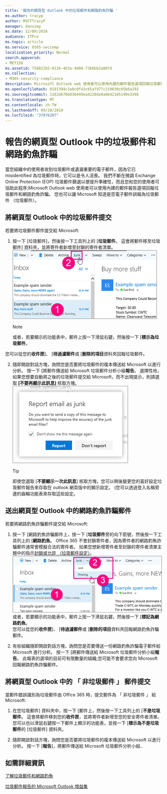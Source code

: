 ```yaml
---
title: '報告的網頁型 Outlook 中的垃圾郵件和網路釣魚詐騙 '
ms.author: tracyp
author: MSFTTracyP
manager: dansimp
ms.date: 12/09/2016
audience: ITPro
ms.topic: article
ms.service: O365-seccomp
localization_priority: Normal
search.appverid:
- MET150
ms.assetid: 758822b5-0126-463a-9d08-7366bb2a807d
ms.collection:
- M365-security-compliance
description: Microsoft Outlook web 使用者可以使用內建的郵件報告選項回報垃圾郵件和網路釣魚詐騙。 您也可以讓 Microsoft 知道是否電子郵件誤報為垃圾郵件 （垃圾郵件）。
ms.openlocfilehash: 0191394c1e0c0f43c65af977c219630c65b6a292
ms.sourcegitcommit: 1162d676b036449ea4220de8a6642165190e3398
ms.translationtype: MT
ms.contentlocale: zh-TW
ms.lasthandoff: 09/20/2019
ms.locfileid: "37076207"
---
```

# <a name="report-junk-email-and-phishing-scams-in-outlook-on-the-web"></a>報告的網頁型 Outlook 中的垃圾郵件和網路釣魚詐騙 

當您組織中的使用者收到垃圾郵件或遺漏重要的電子郵件，因為它已 misidentified 為垃圾郵件時，它可以是令人沮喪。 我們不斷在微調 Exchange Online Protection (EOP) 垃圾郵件篩選以便提升準確性，而且您和您的使用者可協助此程序;Microsoft Outlook web 使用者可以使用內建的郵件報告選項回報垃圾郵件和網路釣魚詐騙。 您也可以讓 Microsoft 知道是否電子郵件誤報為垃圾郵件 （垃圾郵件）。
  
## <a name="submit-junk-messages-in-outlook-on-the-web"></a>將網頁型 Outlook 中的垃圾郵件提交

若要將垃圾郵件郵件提交給 Microsoft:
  
1. 按一下 [垃圾郵件]，然後按一下工具列上的 [**垃圾郵件**。 這會將郵件移至垃圾郵件] 資料夾，並將寄件者新增至封鎖的寄件者清單。 
    ![指出電子郵件是來自 Web 上 Outlook 的垃圾郵件](../media/a10ae792-aab6-4374-a041-6c3f732eb2e3.png)
  
    > [!NOTE]
    > 或者，若要顯示的功能表中，郵件上按一下滑鼠右鍵，然後按一下 [**標示為垃圾郵件**。 
  
您可以從您的**收件匣**]、 [**待過濾郵件**或 [**刪除的項目**資料夾回報垃圾郵件。 
  
2. 隨即開啟對話方塊，詢問您是否要將垃圾郵件的複本傳送給 Microsoft 以進行分析。 按一下 [將郵件傳送給 Microsoft 垃圾郵件分析小組**報告**。 選擇性地，如果您想要自動將之後的垃圾郵件提交給 Microsoft，而不出現提示，則請選取 **[不要再顯示此訊息]** 核取方塊。 
    ![向 Microsoft 報告來自 Web 上 Outlook 的垃圾電子郵件](../media/e8d3a9f9-6eb6-4309-ba6d-643dffdb6a33.png)
  
    > [!TIP]
    > 即使您選取 [**不要顯示一次此訊息**] 核取方塊，您可以稍後變更您的喜好設定垃圾郵件報告來存取在 outlook 網頁版中的顯示設定。 (您可以透過登入名稱旁邊的齒輪功能表來存取這些設定。 
  
## <a name="submit-phishing-scam-messages-in-outlook-on-the-web"></a>送出網頁型 Outlook 中的網路釣魚詐騙郵件

若要將網路釣魚詐騙郵件提交給 Microsoft:
  
1. 按一下 [網路釣魚詐騙郵件上，按一下 [**垃圾郵件**旁的向下箭號，然後按一下工具列上的 [**網路釣魚**。 Office 365 不會封鎖寄件者，因為寄件者的網路釣魚詐騙郵件通常會模擬合法的寄件者。 如果您想新增寄件者至封鎖的寄件者清單主題中的指示[封鎖或允許 （垃圾郵件設定）](https://go.microsoft.com/fwlink/?LinkId=627572)。 
    ![指出電子郵件是 Web 上 Outlook 中的網路釣魚詐騙](../media/959bb577-341c-41ee-a159-e46600b2cf8a.png)<br/>或者，若要顯示的功能表中，郵件上按一下滑鼠右鍵，然後按一下 [**標記為網路釣魚**。<br/>您可以從您的**收件匣**]、 [**待過濾郵件**或 [**刪除的項目**資料夾回報網路釣魚詐騙郵件。 
  
2. 有些組織隨即開啟對話方塊，詢問您是否要傳送一份網路釣魚詐騙電子郵件給 Microsoft 進行分析。 按一下 [將郵件傳送給 Microsoft 垃圾郵件分析小組**報告**。 此報表的選項的目前可有限數量的組織;您可能不會要求您向 Microsoft 回報網路釣魚詐騙郵件。 
    
## <a name="submit-not-junk-messages-in-outlook-on-the-web"></a>將網頁型 Outlook 中的 「 非垃圾郵件 」 郵件提交

當郵件錯誤識別為垃圾郵件由 Office 365 時，提交郵件為 「 非垃圾郵件 」 給 Microsoft:
  
1. 在您垃圾郵件] 資料夾中，按一下 [郵件上，然後按一下工具列上的 [**不是垃圾郵件**。 這會將郵件移到您的**收件匣**，並將寄件者新增至您的安全寄件者清單。 <br/>您可以也以滑鼠右鍵按一下郵件上顯示的功能表，並按一下 [**標示為不是垃圾郵件**的 [垃圾郵件] 資料夾。 
  
2. 隨即開啟對話方塊，詢問您是否要將垃圾郵件的複本傳送給 Microsoft 以進行分析。 按一下 [**報告**]，將郵件傳送給 Microsoft 垃圾郵件分析小組.. 
    
## <a name="for-more-information"></a>如需詳細資訊

[了解垃圾郵件和網路釣魚](https://go.microsoft.com/fwlink/p/?LinkId=270068)

[垃圾郵件報告的 Microsoft Outlook 增益集](https://docs.microsoft.com/en-us/office365/securitycompliance/junk-email-reporting-add-in-for-microsoft-outlook)
  
  


